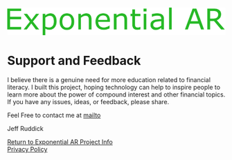 ![Exponential AR Logo](ExponentialARLogo.png)

# Support and Feedback

I believe there is a genuine need for more education related to financial literacy.  I built this project, hoping technology can help to inspire people to learn more about the power of compound interest and other financial topics.  If you have any issues, ideas, or feedback, please share.

Feel Free to contact me at [mailto](mailto:jeff.ruddick@gmail.com)

Jeff Ruddick


[Return to Exponential AR Project Info](index.md)    
[Privacy Policy](PrivacyPolicy.md)

